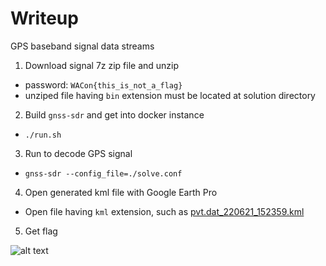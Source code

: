 # Writeup

GPS baseband signal data streams

1. Download signal 7z zip file and unzip
- password: `WACon{this_is_not_a_flag}`
- unziped file having `bin` extension must be located at solution directory
2. Build `gnss-sdr` and get into docker instance
- `./run.sh`
3. Run to decode GPS signal
- `gnss-sdr --config_file=./solve.conf`
4. Open generated kml file with Google Earth Pro
- Open file having `kml` extension, such as [pvt.dat_220621_152359.kml](pvt.dat_220621_152359.kml)
5. Get flag

![alt text](out.png)